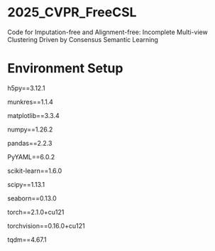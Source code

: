 # 2025_CVPR_FreeCSL
Code for Imputation-free and Alignment-free: Incomplete Multi-view Clustering Driven by Consensus Semantic Learning

# Environment Setup
h5py==3.12.1

munkres==1.1.4

matplotlib==3.3.4

numpy==1.26.2

pandas==2.2.3

PyYAML==6.0.2

scikit-learn==1.6.0

scipy==1.13.1

seaborn==0.13.0

torch==2.1.0+cu121

torchvision==0.16.0+cu121

tqdm==4.67.1
